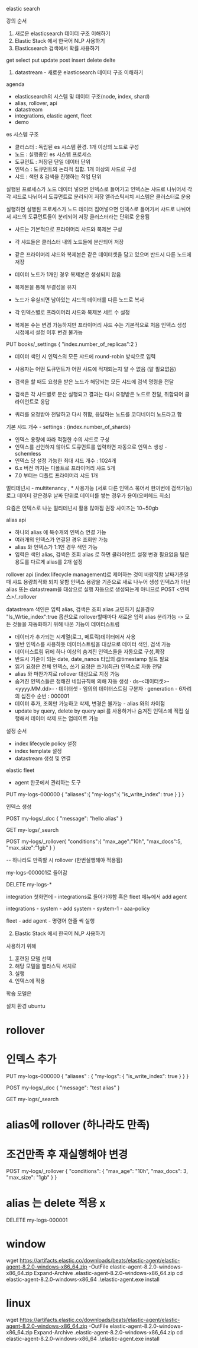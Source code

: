 elastic search 

강의 순서 
1. 새로운 elasticsearch 데이터 구조 이해하기 
2. Elastic Stack 에서 한국어 NLP 사용하기
3. Elasticsearch 검색에서 확률 사용하기

get select
put update
post insert
delete delte


1. datastream - 새로운 elasticsearch 데이터 구조 이해하기 

agenda
- elasticsearch의 시스템 및 데이터 구조(node, index, shard)
- alias, rollover, api
- datastream
- integrations, elastic agent, fleet
- demo

es 시스템 구조
- 클러스터 : 독립된 es 시스템 환경. 1개 이상의 노드로 구성
- 노드 : 실행중인 es 시스템 프로세스
- 도큐먼트 : 저장된 단일 데이터 단위
- 인덱스 : 도큐먼트의 논리적 집합. 1개 이상의 샤드로 구성
- 샤드 : 색인 & 검색을 진행하는 작업 단위

실행된 프로세스가 노드 데이터 넣으면 인덱스로 들어가고 인덱스는 샤드로 나뉘어서
각각 샤드로 나뉘어서 도큐먼트로 분리되어 저장
엘라스틱서치 시스템은 클러스터로 운용 

실행하면 실행된 프로세스가 노드
데이터 집어넣으면 인덱스로 들어가서 샤드로 나뉘어서 샤드의 도큐먼트들이 분리되어 저장
클러스터라는 단위로 운용됨 

- 샤드는 기본적으로 프라이머리 샤드와 복제본 구성
- 각 샤드들은 클러스터 내의 노드들에 분산되어 저장
- 같은 프라이머리 샤드와 복제본은 같은 데이터셋을 담고 있으며 반드시 다른 노드에 저장
- 데이터 노드가 1개인 경우 복제본은 생성되지 않음 
- 복제본을 통해 무결성을 유지 
- 노드가 유실되면 남아있는 샤드의 데이터를 다른 노드로 복사 

- 각 인덱스별로 프라이머리 샤드와 복제본 세트 수 설정
- 복제본 수는 변경 가능하지만 프라이머리 샤드 수는 기본적으로 처음 인덱스 생성 시점에서 설정 이후 변경 불가능

PUT books/_settings
{
    "index.number_of_replicas":2
}

- 데이터 색인 시 인덱스의 모든 샤드에 round-robin 방식으로 입력
- 사용자는 어떤 도큐먼트가 어떤 샤드에 적재되는지 알 수 없음 (알 필요없음)

- 검색을 할 때도 요청을 받은 노드가 해당되는 모든 샤드에 검색 명령을 전달
- 검색은 각 샤드별로 분산 실행되고 결과는 다시 요청받은 노드로 전달, 취합되어 클라이언트로 응답
- 쿼리를 요청받아 전달하고 다시 취합, 응답하는 노드를 코디네이터 노드라고 함

기본 샤드 개수 - settings : {index.number_of_shards}
- 인덱스 용량에 따라 적절한 수의 샤드로 구성
- 인덱스를 선언하지 않아도 도큐먼트를 입력하면 자동으로 인덱스 생성 -schemless
- 인덱스 당 설정 가능한 최대 샤드 개수 : 1024개
- 6.x 버전 까지는 디폴트로 프라이머리 샤드 5개
- 7.0 부터는 디폴트 프라이머리 샤드 1개 

멀티테넌시 - multitenancy
, * 사용가능 (서로 다른 인덱스 묶어서 한꺼번에 검색가능)
로그 데이터 같은경우 날짜 단위로 데이터를 쌓는 경우가 용이(오버헤드 최소)

요즘은 인덱스로 나눈 멀티테넌시 활용 많아짐 
권장 사이즈는 10~50gb 

alias api 
- 하나의 alias 에 복수개의 인덱스 연결 가능 
- 여러개의 인덱스가 연결된 경우 조회만 가능 
- alias 와 인덱스가 1:1인 경우 색인 가능 
- 입력은 색인 alias, 검색은 조회 alias 로 하면 클라이언트 설정 변경 필요없음
팁은 용도를 다르게 alias를 2개 설정

rollover api 
(index lifecycle management)로 제어하는 것이 바람직함
날짜기준일때 샤드 용량최적화 되지 못함
인덱스 용량을 기준으로 새로 나누어 생성
인덱스가 아닌 alias 또는 datastream을 대상으로 실행
자동으로 생성되는게 아니므로 POST <인덱스>/_rollover

datastream
색인은 입력 alias, 검색은 조회 alias 고민하기 싫을경우
"Is_Wrtie_index":true 옵션으로 rollover할때마다
새로운 입력 alias 분리가능 
-> 모든 것들을 자동화하기 위해 나온 기능이 데이터스트림 

- 데이터가 추가되는 시계열(로그, 메트릭)데이터에서 사용 
- 일반 인덱스를 사용하듯 데이터스트림을 대상으로 데이터 색인, 검색 가능
- 데이터스트림 뒤에 하나 이상의 숨겨진 인덱스들을 자동으로 구성,확장
- 반드시 기준이 되는 date, date_nanos 타입의 @timestamp 필드 필요
- 읽기 요청은 전체 인덱스, 쓰기 요청은 쓰기(최근) 인덱스로 자동 전달 
- alias 와 마찬가지로 rollover 대상으로 지정 가능 
- 숨겨진 인덱스들은 정해진 네임규칙에 의해 자동 생성 
· ds-<데이터셋>-<yyyy.MM.dd>-<generation>
· 데이터셋 - 임의의 데이터스트림 구분자
· generation - 6자리의 십진수 순번 : 000001
- 데이터 추가, 조회만 가능하고 삭제, 변경은 불가능 - alias 와의 차이점
- update by query, delete by query api 를 사용하거나 숨겨진 인덱스에 직접
실행해서 데이터 삭제 또는 업데이트 가능 

설정 순서 
- index lifecycle policy 설정
- index template 설정
- datastream 생성 및 연결 

elastic fleet 
- agent 한곳에서 관리하는 도구 

PUT my-logs-000000
{
    "aliases":{
        "my-logs":{
            "is_write_index": true
        }
    }
}

인덱스 생성 

POST my-logs/_doc
{
    "message": "hello alias"
}

GET my-logs/_search

POST my-logs/_rollover{
    "conditions":{
        "max_age":"10h",
        "max_docs":5,
        "max_size":"1gb"
    }
}

-- 하나라도 만족할 시 rollover (한번실행해야 적용됨)

my-logs-000001로 들어감 

DELETE my-logs-* 



integration
첫화면에 - integrations로 들어가야함 
혹은 fleet 메뉴에서 add agent

integrations - system - add system - system-1 - aaa-policy

fleet - add agent - 명령어 한줄 씩 실행




2. Elastic Stack 에서 한국어 NLP 사용하기

사용하기 위해
1) 훈련된 모델 선택
2) 해당 모델을 엘라스틱 서치로 
3) 실행
4) 인덱스에 적용 

학습 모델은 





설치 환경 
ubuntu 





# rollover 

# 인덱스 추가 
PUT my-logs-000000
{
  "aliases" : {
    "my-logs": {
      "is_write_index": true
    }
  }
}


POST my-logs/_doc
{
  "message": "test alias"
}

GET my-logs/_search

# alias에 rollover (하나라도 만족)
# 조건만족 후 재실행해야 변경
POST my-logs/_rollover 
{
  "conditions": {
    "max_age": "10h",
    "max_docs": 3,
    "max_size": "1gb"
  }
}

# alias 는 delete 적용 x
DELETE my-logs-000001




# window
wget https://artifacts.elastic.co/downloads/beats/elastic-agent/elastic-agent-8.2.0-windows-x86_64.zip -OutFile elastic-agent-8.2.0-windows-x86_64.zip
Expand-Archive .elastic-agent-8.2.0-windows-x86_64.zip
cd elastic-agent-8.2.0-windows-x86_64
.\elastic-agent.exe install

# linux
wget https://artifacts.elastic.co/downloads/beats/elastic-agent/elastic-agent-8.2.0-windows-x86_64.zip -OutFile elastic-agent-8.2.0-windows-x86_64.zip
Expand-Archive .elastic-agent-8.2.0-windows-x86_64.zip
cd elastic-agent-8.2.0-windows-x86_64
.\elastic-agent.exe install